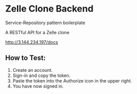 # Zelle Clone Backend

Service-Repository pattern boilerplate

A RESTful API for a Zelle clone

<http://3.144.234.197/docs>

## How to Test:

1. Create an account.
2. Sign-in and copy the token.
3. Paste the token into the Authorize icon in the upper right.
4. You have now signed in.

